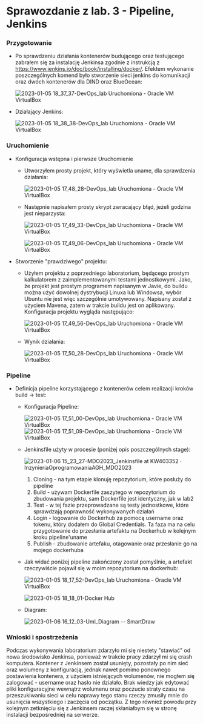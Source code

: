 
# Sprawozdanie z lab. 3 - Pipeline, Jenkins


### Przygotowanie

* Po sprawdzeniu działania kontenerów budującego oraz testującego zabrałem się za instalację Jenkinsa zgodnie z instrukcją z https://www.jenkins.io/doc/book/installing/docker/. Efektem wykonanie poszczególnych komend było stworzenie sieci jenkins do komunikacji oraz dwóch kontenerów dla DIND oraz BlueOcean: 

    ![2023-01-05 18_37_37-DevOps_lab  Uruchomiona  - Oracle VM VirtualBox](https://user-images.githubusercontent.com/85507826/211029784-e69edf75-4b4d-4d9a-901c-0d5282df8fad.png)


* Działający Jenkins: 

    ![2023-01-05 18_38_38-DevOps_lab  Uruchomiona  - Oracle VM VirtualBox](https://user-images.githubusercontent.com/85507826/211029665-23fd696d-0847-4931-9d4a-7be805f19ea5.png)


### Uruchomienie

* Konfiguracja wstępna i pierwsze Uruchomienie

    * Utworzyłem prosty projekt, który wyświetla uname, dla sprawdzenia działania:

      ![2023-01-05 17_48_28-DevOps_lab  Uruchomiona  - Oracle VM VirtualBox](https://user-images.githubusercontent.com/85507826/211029945-c0771bdd-ef1e-49dc-8453-c0b682c362b0.png)

    * Następnie napisałem prosty skrypt zwracający błąd, jeżeli godzina jest nieparzysta:


      ![2023-01-05 17_49_33-DevOps_lab  Uruchomiona  - Oracle VM VirtualBox](https://user-images.githubusercontent.com/85507826/211030114-b82051f1-7b0c-4adc-b0d4-e01765bc2a6d.png)

      
      ![2023-01-05 17_49_06-DevOps_lab  Uruchomiona  - Oracle VM VirtualBox](https://user-images.githubusercontent.com/85507826/211030020-9239fc09-5cd5-492f-9440-3793adb0af93.png)

      

* Stworzenie "prawdziwego" projektu:

    * Użyłem projektu z poprzedniego laboratorium, będącego prostym kalkulatorem z zaimplementowanymi testami jednostkowymi. Jako, że projekt jest prostym programem napisanym w Javie, do buildu można użyć dowolnej dystrybucji Linuxa lub Windowsa, wybór Ubuntu nie jest więc szczególnie umotywowany. Napisany został z użyciem Mavena, zatem w trakcie buildu jest on aplikowany. Konfiguracja projektu wygląda następująco:
      
      ![2023-01-05 17_49_56-DevOps_lab  Uruchomiona  - Oracle VM VirtualBox](https://user-images.githubusercontent.com/85507826/211030177-f1e676e3-8cc4-4e6b-94d9-cc05a4415178.png)
      
    * Wynik działania:

      ![2023-01-05 17_50_28-DevOps_lab  Uruchomiona  - Oracle VM VirtualBox](https://user-images.githubusercontent.com/85507826/211030283-f4638c7a-74ef-4684-9b43-533fc017b21a.png)


### Pipeline

* Definicja pipeline korzystającego z kontenerów celem realizacji kroków build -> test:

    * Konfiguracja Pipeline:
        
        ![2023-01-05 17_51_00-DevOps_lab  Uruchomiona  - Oracle VM VirtualBox](https://user-images.githubusercontent.com/85507826/211030385-6a70f52a-8eaf-48b5-8fff-575a5841ac5b.png)
        ![2023-01-05 17_51_09-DevOps_lab  Uruchomiona  - Oracle VM VirtualBox](https://user-images.githubusercontent.com/85507826/211031480-4dffad06-eeaa-4323-b579-de036c9197ff.png)

        
    * Jenkinsfile użyty w procesie (poniżej opis poszczególnych stage):

        ![2023-01-06 15_23_27-MDO2023_Jenkinsfile at KW403352 · InzynieriaOprogramowaniaAGH_MDO2023](https://user-images.githubusercontent.com/85507826/211031034-c4fe9ae3-cb90-4578-b64c-b2a49241e3fa.png)



        1. Cloning - na tym etapie klonuję repozytorium, które posłuży do pipeline
        2. Build - używam Dockerfile zaszytego w repozytorium do zbudowania projektu, sam Dockerfile jest identyczny, jak w lab2 
        3. Test - w tej fazie przeprowadzane są testy jednostkowe, które sprawdzają poprawność wykonywanych działań
        4. Login - logowanie do Dockerhub za pomocą username oraz tokenu, który dodałem do Global Credentials. Ta faza ma na celu przygotowanie do przesłania artefaktu na Dockerhub w kolejnym kroku pipeline'uname
        5. Publish - zbudowanie artefaku, otagowanie oraz przesłanie go na mojego dockerhuba

    * Jak widać poniżej pipeline zakończony został pomyślnie, a artefakt rzeczywiście pojawił się w moim repozytorium na dockerhub:

        ![2023-01-05 18_17_52-DevOps_lab  Uruchomiona  - Oracle VM VirtualBox](https://user-images.githubusercontent.com/85507826/211031203-7749a769-d33a-401c-9e6e-26dd58a7cf1f.png)

        ![2023-01-05 18_18_01-Docker Hub](https://user-images.githubusercontent.com/85507826/211031251-a640f8dd-7615-4253-bc26-bbc07e67a80c.png)
        
     * Diagram:

        ![2023-01-06 16_12_03-Uml_Diagram -- SmartDraw](https://user-images.githubusercontent.com/85507826/211040522-f5c76c9c-95ed-4762-8e01-c8996bb72408.png)      

        
        
### Wnioski i spostrzeżenia
Podczas wykonywania laboratorium zdarzyło mi się niestety "stawiać" od nowa środowisko Jenkinsa, ponieważ w trakcie pracy zdarzył mi się crash komputera. Kontener z Jenkinsem został usunięty, pozostały po nim sieć oraz wolumeny z konfiguracją, jednak nawet pomimo ponownego postawienia kontenera, z użyciem istniejących wolumenów, nie mogłem się zalogować - username oraz hasło nie działało. Brak wiedzy jak edytować pliki konfiguracyjne wewnątrz wolumenu oraz poczucie straty czasu na przeszukiwaniu sieci w celu naprawy tego stanu rzeczy zmusiły mnie do usunięcia wszystkiego i zaczęcia od początku. Z tego również powodu przy kolejnym zetknięciu się z Jenkinsem raczej skłaniałbym się w stronę instalacji bezpośredniej na serwerze.

        
        







